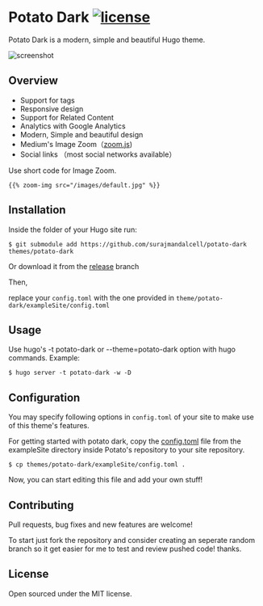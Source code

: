 # Potato Dark [![license](https://img.shields.io/github/license/mashape/apistatus.svg)](https://github.com/surajmandalcell/potato-dark/blob/master/license.md) 

Potato Dark is a modern, simple and beautiful Hugo theme.

![screenshot](https://github.com/surajmandalcell/potato-dark/blob/master/images/screenshot.png)   

## Overview

* Support for tags
* Responsive design
* Support for Related Content
* Analytics with Google Analytics
* Modern, Simple and beautiful design
* Medium's Image Zoom（[zoom.js](https://github.com/fat/zoom.js/))
* Social links （most social networks available）

Use short code for Image Zoom.

```
{{% zoom-img src="/images/default.jpg" %}}
```

## Installation

Inside the folder of your Hugo site run:

```shell
$ git submodule add https://github.com/surajmandalcell/potato-dark themes/potato-dark
```

Or download it from the [release](https://github.com/surajmandalcell/potato-dark/tree/release) branch



Then,  
  
replace your `config.toml` with the one provided in `theme/potato-dark/exampleSite/config.toml`

## Usage

Use hugo's -t potato-dark or --theme=potato-dark option with hugo commands. Example:

```shell
$ hugo server -t potato-dark -w -D
```

## Configuration

You may specify following options in `config.toml` of your site to make use of
this theme's features.

For getting started with potato dark, copy the [config.toml](https://github.com/surajmandalcell/potato-dark/blob/master/exampleSite/config.toml) file from the exampleSite directory inside Potato's repository to your site repository.

```shell
$ cp themes/potato-dark/exampleSite/config.toml .
```

Now, you can start editing this file and add your own stuff!

## Contributing

Pull requests, bug fixes and new features are welcome!

To start just fork the repository and consider creating an seperate random branch so it get easier for me to test and review pushed code! thanks.

<!-- ## Development

1. Edit the theme or fix somthing
2. Create a pull request and be patient -->

## License

Open sourced under the MIT license.
